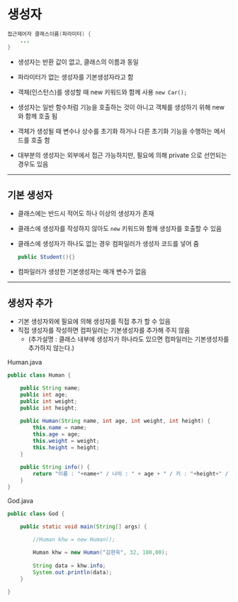 # 생성자

```java
접근제어자 클래스이름(파라미터) {
	...
}
```
- 생성자는 반환 값이 없고, 클래스의 이름과 동일

- 파라미터가 없는 생성자를 기본생성자라고 함

- 객체(인스턴스)를 생성할 때 new 키워드와 함께 사용  `new Car();`

- 생성자는 일반 함수처럼 기능을 호출하는 것이 아니고 객체를 생성하기 위해 new 와 함께 호출 됨

- 객체가 생성될 때 변수나 상수를 초기화 하거나 다른 초기화 기능을 수행하는 메서드를 호출 함


- 대부분의 생성자는 외부에서 접근 가능하지만, 필요에 의해 private 으로 선언되는 경우도 있음

----

## 기본 생성자

- 클래스에는 반드시 적어도 하나 이상의 생성자가 존재

- 클래스에 생성자를 작성하지 않아도 `new` 키워드와 함께 생성자를 호출할 수 있음

- 클래스에 생성자가 하나도 없는 경우 컴파일러가 생성자 코드를 넣어 줌 

    ```java
    public Student(){}
    ```

-  컴파일러가 생성한 기본생성자는 매개 변수가 없음

----

## 생성자 추가

- 기본 생성자외에 필요에 의해 생성자를 직접 추가 할 수 있음
- 직접 생성자를 작성하면 컴파일러는 기본생성자를 추가해 주지 않음
  - (추가설명 : 클래스 내부에 생성자가 하나라도 있으면 컴파일러는 기본생성자를 추가하지 않는다.)

Human.java
```java
public class Human {

	public String name;
	public int age;
	public int weight;
	public int height;
	
	public Human(String name, int age, int weight, int height) {
		this.name = name;
		this.age = age;
		this.weight = weight;
		this.height = height;
	}
	
	public String info() {
		return "이름 : "+name+" / 나이 : " + age + " / 키 : "+height+" / 몸무게 : "+ weight;
	}
}
```

God.java
```java
public class God {

	public static void main(String[] args) {

		//Human khw = new Human();
		
		Human khw = new Human("김현욱", 32, 180,80);
		
		String data = khw.info;
		System.out.println(data);
	}

}
```
